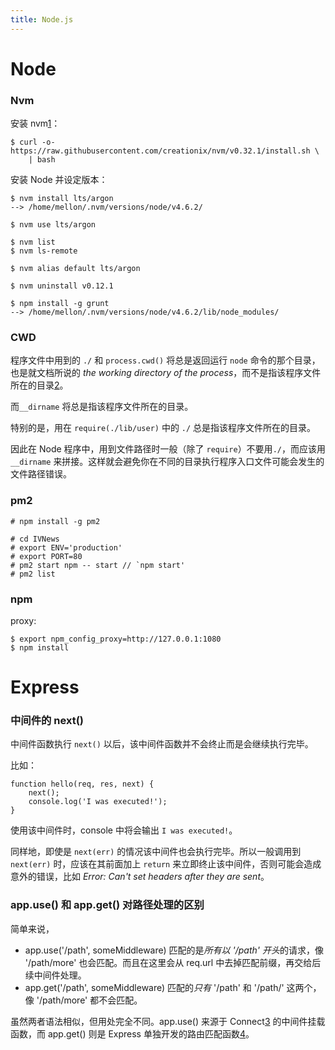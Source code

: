 ```yaml
---
title: Node.js
---
```


Node
====

### Nvm

安装 nvm[1]：

    $ curl -o- https://raw.githubusercontent.com/creationix/nvm/v0.32.1/install.sh \
        | bash

安装 Node 并设定版本：

    $ nvm install lts/argon 
    --> /home/mellon/.nvm/versions/node/v4.6.2/

    $ nvm use lts/argon

    $ nvm list
    $ nvm ls-remote

    $ nvm alias default lts/argon

    $ nvm uninstall v0.12.1

    $ npm install -g grunt
    --> /home/mellon/.nvm/versions/node/v4.6.2/lib/node_modules/


### CWD

程序文件中用到的 `./` 和 `process.cwd()` 将总是返回运行 `node` 命令的那个目录，也是就文档所说的 *the working directory of the process*，而不是指该程序文件所在的目录[2]。

而`__dirname` 将总是指该程序文件所在的目录。

特别的是，用在 `require(./lib/user)` 中的 `./` 总是指该程序文件所在的目录。

因此在 Node 程序中，用到文件路径时一般（除了 `require`）不要用`./`，而应该用`__dirname` 来拼接。这样就会避免你在不同的目录执行程序入口文件可能会发生的文件路径错误。

### pm2

    # npm install -g pm2

    # cd IVNews
    # export ENV='production'
    # export PORT=80
    # pm2 start npm -- start // `npm start'
    # pm2 list

### npm

proxy:

    $ export npm_config_proxy=http://127.0.0.1:1080
    $ npm install
    

Express
=======

### 中间件的 next()

中间件函数执行 `next()` 以后，该中间件函数并不会终止而是会继续执行完毕。

比如：

    function hello(req, res, next) {
        next();
        console.log('I was executed!');
    }

使用该中间件时，console 中将会输出 `I was executed!`。

同样地，即使是 `next(err)` 的情况该中间件也会执行完毕。所以一般调用到 `next(err)` 时，应该在其前面加上 `return` 来立即终止该中间件，否则可能会造成意外的错误，比如 *Error: Can't set headers after they are sent*。

### app.use() 和 app.get() 对路径处理的区别

简单来说，

- app.use('/path', someMiddleware) 匹配的是*所有以 '/path' 开头*的请求，像 '/path/more' 也会匹配。而且在这里会从 req.url 中去掉匹配前缀，再交给后续中间件处理。
- app.get('/path', someMiddleware) 匹配的*只有* '/path' 和 '/path/' 这两个，像 '/path/more' 都不会匹配。

虽然两者语法相似，但用处完全不同。app.use() 来源于 Connect[3] 的中间件挂载函数，而 app.get() 则是 Express 单独开发的路由匹配函数[4]。

[1]: https://github.com/creationix/nvm
[2]: http://stackoverflow.com/questions/8131344/what-is-the-difference-between-dirname-and-in-node-js
[3]: https://github.com/senchalabs/connect#mount-middleware
[4]: http://expressjs.com/en/guide/routing.html
